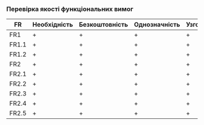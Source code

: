 ### Перевірка якості функціональних вимог

| FR   | Необхідність | Безкоштовність | Однозначність | Узгодженість | Завершенність | Атомарність | Здісненність | Відстежуваність | Перевіряємість |
|------|--------------|-----------------|---------------|-------------|--------------|-------------|--------------|-----------------|----------------|
| FR1  | +            | +               | +             | +           | +            | +           | +            | +               | +              |
| FR1.1| +            | +               | +             | +           | +            | +           | +            | +               | +              |
| FR1.2| +            | +               | +             | +           | +            | +           | +            | +               | +              |
| FR2  | +            | +               | +             | +           | +            | +           | +            | +               | +              |
| FR2.1| +            | +               | +             | +           | +            | +           | +            | +               | +              |
| FR2.2| +            | +               | +             | +           | +            | +           | +            | +               | +              | 
| FR2.3| +            | +               | +             | +           | +            | +           | +            | +               | +              |
| FR2.4| +            | +               | +             | +           | +            | +           | +            | +               | +              |
| FR2.5| +            | +               | +             | +           | +            | +           | +            | +               | +              |
